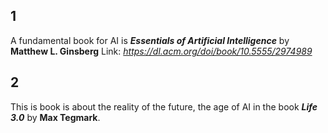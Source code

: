 ## 1   

A fundamental book for AI is **_Essentials of Artificial Intelligence_** by **Matthew L. Ginsberg**
Link: _https://dl.acm.org/doi/book/10.5555/2974989_


## 2

This is book is about the reality of the future, the age of AI in the book **_Life 3.0_** by **Max Tegmark**.

